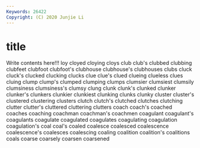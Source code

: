 ```yaml
---
Keywords: 26422
Copyright: (C) 2020 Junjie Li
---
```


# title

Write contents here!!!
loy 
cloyed 
cloying 
cloys 
club 
club's 
clubbed
clubbing 
clubfeet 
clubfoot 
clubfoot's 
clubhouse 
clubhouse's 
clubhouses 
clubs 
cluck 
cluck's
clucked 
clucking 
clucks 
clue 
clue's 
clued 
clueing 
clueless 
clues 
cluing
clump 
clump's 
clumped 
clumping 
clumps 
clumsier 
clumsiest 
clumsily 
clumsiness 
clumsiness's
clumsy 
clung 
clunk 
clunk's 
clunked 
clunker 
clunker's 
clunkers 
clunkier 
clunkiest
clunking 
clunks 
clunky 
cluster 
cluster's 
clustered 
clustering 
clusters 
clutch 
clutch's
clutched 
clutches 
clutching 
clutter 
clutter's 
cluttered 
cluttering 
clutters 
coach 
coach's
coached 
coaches 
coaching 
coachman 
coachman's 
coachmen 
coagulant 
coagulant's 
coagulants 
coagulate
coagulated 
coagulates 
coagulating 
coagulation 
coagulation's 
coal 
coal's 
coaled 
coalesce 
coalesced
coalescence 
coalescence's 
coalesces 
coalescing 
coaling 
coalition 
coalition's 
coalitions 
coals 
coarse
coarsely 
coarsen 
coarsened 

